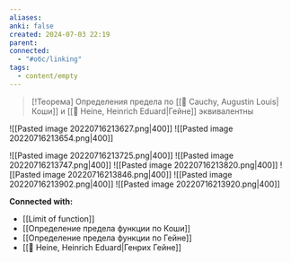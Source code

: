 ```yaml
---
aliases: 
anki: false
created: 2024-07-03 22:19
parent: 
connected:
  - "#обс/linking"
tags:
  - content/empty
---
```


> [!Теорема]
> Определения предела по [[👤 Cauchy, Augustin Louis|Коши]] и [[👤 Heine, Heinrich Eduard|Гейне]] эквивалентны

![[Pasted image 20220716213627.png|400]]
![[Pasted image 20220716213654.png|400]]

![[Pasted image 20220716213725.png|400]]
![[Pasted image 20220716213747.png|400]]
![[Pasted image 20220716213820.png|400]]
![[Pasted image 20220716213846.png|400]]
![[Pasted image 20220716213902.png|400]]
![[Pasted image 20220716213920.png|400]]





**Connected with:**
- [[Limit of function]]
- [[Определение предела функции по Коши]]
- [[Определение предела функции по Гейне]]
- [[👤 Heine, Heinrich Eduard|Генрих Гейне]]

